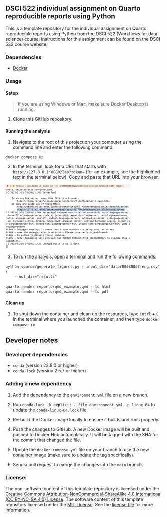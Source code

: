 ## DSCI 522 individual assignment on Quarto reproducible reports using Python

This is a template repository 
for the individual assignment on Quarto reproducible reports using Python
from the DSCI 522 (Workflows for data science) course.
Instructions for this assignment can be found on the DSCI 533 course website.

### Dependencies

- [Docker](https://www.docker.com/) 

### Usage

#### Setup

> If you are using Windows or Mac, make sure Docker Desktop is running.

1. Clone this GitHub repository.

#### Running the analysis

1. Navigate to the root of this project on your computer using the
   command line and enter the following command:

``` 
docker compose up
```

2. In the terminal, look for a URL that starts with 
`http://127.0.0.1:8888/lab?token=` 
(for an example, see the highlighted text in the terminal below). 
Copy and paste that URL into your browser.

<img src="img/jupyter-container-web-app-launch-url.png" width=400>

3. To run the analysis,
open a terminal and run the following commands:

```
python source/generate_figures.py --input_dir="data/00030067-eng.csv" \
    --out_dir="results"

quarto render reports/qmd_example.qmd --to html
quarto render reports/qmd_example.qmd --to pdf
```

#### Clean up

1. To shut down the container and clean up the resources, 
type `Cntrl` + `C` in the terminal
where you launched the container, and then type `docker compose rm`

## Developer notes

### Developer dependencies
- `conda` (version 23.9.0 or higher)
- `conda-lock` (version 2.5.7 or higher)

### Adding a new dependency

1. Add the dependency to the `environment.yml` file on a new branch.

2. Run `conda-lock -k explicit --file environment.yml -p linux-64` to update the `conda-linux-64.lock` file.

2. Re-build the Docker image locally to ensure it builds and runs properly.

3. Push the changes to GitHub. A new Docker
   image will be built and pushed to Docker Hub automatically.
   It will be tagged with the SHA for the commit that changed the file.

4. Update the `docker-compose.yml` file on your branch to use the new
   container image (make sure to update the tag specifically).

5. Send a pull request to merge the changes into the `main` branch. 

### License:
The non-software content of this template repository is licensed under the 
[Creative Commons Attribution-NonCommercial-ShareAlike 4.0 International (CC BY-NC-SA 4.0) License](https://creativecommons.org/licenses/by-nc-sa/4.0/). 
The software content of this template repository licensed under the [MIT License](https://spdx.org/licenses/MIT.html). See the [license file](LICENSE.md) for more information.
